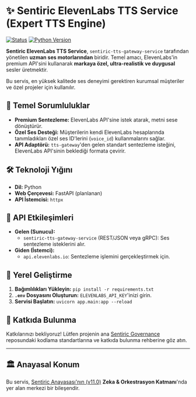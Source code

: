 # ✨ Sentiric ElevenLabs TTS Service (Expert TTS Engine)

[![Status](https://img.shields.io/badge/status-active-success.svg)]()
[![Python Version](https://img.shields.io/badge/python-3.11+-blue.svg)](https://www.python.org/)

**Sentiric ElevenLabs TTS Service**, `sentiric-tts-gateway-service` tarafından yönetilen **uzman ses motorlarından** biridir. Temel amacı, ElevenLabs'in premium API'sini kullanarak **markaya özel, ultra-realistik ve duygusal** sesler üretmektir.

Bu servis, en yüksek kalitede ses deneyimi gerektiren kurumsal müşteriler ve özel projeler için kullanılır.

## 🎯 Temel Sorumluluklar

*   **Premium Sentezleme:** ElevenLabs API'sine istek atarak, metni sese dönüştürür.
*   **Özel Ses Desteği:** Müşterilerin kendi ElevenLabs hesaplarında tanımladıkları özel ses ID'lerini (`voice_id`) kullanmalarını sağlar.
*   **API Adaptörü:** `tts-gateway`'den gelen standart sentezleme isteğini, ElevenLabs API'sinin beklediği formata çevirir.

## 🛠️ Teknoloji Yığını

*   **Dil:** Python
*   **Web Çerçevesi:** FastAPI (planlanan)
*   **API İstemcisi:** `httpx`

## 🔌 API Etkileşimleri

*   **Gelen (Sunucu):**
    *   `sentiric-tts-gateway-service` (REST/JSON veya gRPC): Ses sentezleme isteklerini alır.
*   **Giden (İstemci):**
    *   `api.elevenlabs.io`: Sentezleme işlemini gerçekleştirmek için.

## 🚀 Yerel Geliştirme

1.  **Bağımlılıkları Yükleyin:** `pip install -r requirements.txt`
2.  **`.env` Dosyasını Oluşturun:** `ELEVENLABS_API_KEY`'inizi girin.
3.  **Servisi Başlatın:** `uvicorn app.main:app --reload`

## 🤝 Katkıda Bulunma

Katkılarınızı bekliyoruz! Lütfen projenin ana [Sentiric Governance](https://github.com/sentiric/sentiric-governance) reposundaki kodlama standartlarına ve katkıda bulunma rehberine göz atın.

---
## 🏛️ Anayasal Konum

Bu servis, [Sentiric Anayasası'nın (v11.0)](https://github.com/sentiric/sentiric-governance/blob/main/docs/blueprint/Architecture-Overview.md) **Zeka & Orkestrasyon Katmanı**'nda yer alan merkezi bir bileşendir.